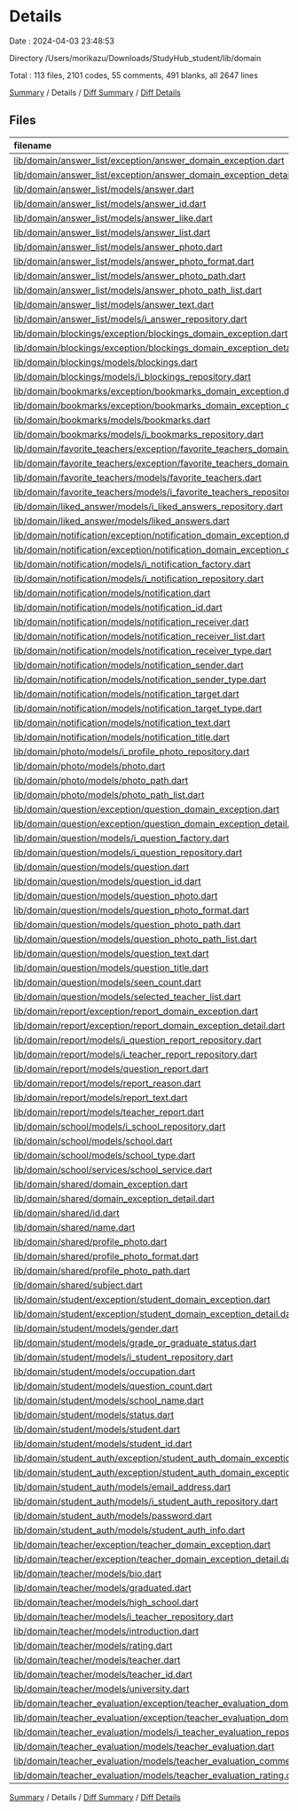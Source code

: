 # Details

Date : 2024-04-03 23:48:53

Directory /Users/morikazu/Downloads/StudyHub_student/lib/domain

Total : 113 files,  2101 codes, 55 comments, 491 blanks, all 2647 lines

[Summary](results.md) / Details / [Diff Summary](diff.md) / [Diff Details](diff-details.md)

## Files
| filename | language | code | comment | blank | total |
| :--- | :--- | ---: | ---: | ---: | ---: |
| [lib/domain/answer_list/exception/answer_domain_exception.dart](/lib/domain/answer_list/exception/answer_domain_exception.dart) | Dart | 8 | 0 | 2 | 10 |
| [lib/domain/answer_list/exception/answer_domain_exception_detail.dart](/lib/domain/answer_list/exception/answer_domain_exception_detail.dart) | Dart | 20 | 0 | 5 | 25 |
| [lib/domain/answer_list/models/answer.dart](/lib/domain/answer_list/models/answer.dart) | Dart | 37 | 8 | 6 | 51 |
| [lib/domain/answer_list/models/answer_id.dart](/lib/domain/answer_list/models/answer_id.dart) | Dart | 17 | 0 | 5 | 22 |
| [lib/domain/answer_list/models/answer_like.dart](/lib/domain/answer_list/models/answer_like.dart) | Dart | 45 | 0 | 8 | 53 |
| [lib/domain/answer_list/models/answer_list.dart](/lib/domain/answer_list/models/answer_list.dart) | Dart | 8 | 8 | 7 | 23 |
| [lib/domain/answer_list/models/answer_photo.dart](/lib/domain/answer_list/models/answer_photo.dart) | Dart | 29 | 0 | 5 | 34 |
| [lib/domain/answer_list/models/answer_photo_format.dart](/lib/domain/answer_list/models/answer_photo_format.dart) | Dart | 11 | 0 | 4 | 15 |
| [lib/domain/answer_list/models/answer_photo_path.dart](/lib/domain/answer_list/models/answer_photo_path.dart) | Dart | 16 | 0 | 4 | 20 |
| [lib/domain/answer_list/models/answer_photo_path_list.dart](/lib/domain/answer_list/models/answer_photo_path_list.dart) | Dart | 15 | 0 | 4 | 19 |
| [lib/domain/answer_list/models/answer_text.dart](/lib/domain/answer_list/models/answer_text.dart) | Dart | 17 | 0 | 3 | 20 |
| [lib/domain/answer_list/models/i_answer_repository.dart](/lib/domain/answer_list/models/i_answer_repository.dart) | Dart | 9 | 0 | 2 | 11 |
| [lib/domain/blockings/exception/blockings_domain_exception.dart](/lib/domain/blockings/exception/blockings_domain_exception.dart) | Dart | 8 | 0 | 2 | 10 |
| [lib/domain/blockings/exception/blockings_domain_exception_detail.dart](/lib/domain/blockings/exception/blockings_domain_exception_detail.dart) | Dart | 9 | 0 | 5 | 14 |
| [lib/domain/blockings/models/blockings.dart](/lib/domain/blockings/models/blockings.dart) | Dart | 39 | 0 | 9 | 48 |
| [lib/domain/blockings/models/i_blockings_repository.dart](/lib/domain/blockings/models/i_blockings_repository.dart) | Dart | 6 | 0 | 2 | 8 |
| [lib/domain/bookmarks/exception/bookmarks_domain_exception.dart](/lib/domain/bookmarks/exception/bookmarks_domain_exception.dart) | Dart | 8 | 0 | 2 | 10 |
| [lib/domain/bookmarks/exception/bookmarks_domain_exception_detail.dart](/lib/domain/bookmarks/exception/bookmarks_domain_exception_detail.dart) | Dart | 9 | 0 | 5 | 14 |
| [lib/domain/bookmarks/models/bookmarks.dart](/lib/domain/bookmarks/models/bookmarks.dart) | Dart | 34 | 0 | 9 | 43 |
| [lib/domain/bookmarks/models/i_bookmarks_repository.dart](/lib/domain/bookmarks/models/i_bookmarks_repository.dart) | Dart | 6 | 0 | 2 | 8 |
| [lib/domain/favorite_teachers/exception/favorite_teachers_domain_exception.dart](/lib/domain/favorite_teachers/exception/favorite_teachers_domain_exception.dart) | Dart | 8 | 0 | 2 | 10 |
| [lib/domain/favorite_teachers/exception/favorite_teachers_domain_exception_detail.dart](/lib/domain/favorite_teachers/exception/favorite_teachers_domain_exception_detail.dart) | Dart | 12 | 0 | 6 | 18 |
| [lib/domain/favorite_teachers/models/favorite_teachers.dart](/lib/domain/favorite_teachers/models/favorite_teachers.dart) | Dart | 44 | 0 | 9 | 53 |
| [lib/domain/favorite_teachers/models/i_favorite_teachers_repository.dart](/lib/domain/favorite_teachers/models/i_favorite_teachers_repository.dart) | Dart | 6 | 0 | 2 | 8 |
| [lib/domain/liked_answer/models/i_liked_answers_repository.dart](/lib/domain/liked_answer/models/i_liked_answers_repository.dart) | Dart | 8 | 0 | 2 | 10 |
| [lib/domain/liked_answer/models/liked_answers.dart](/lib/domain/liked_answer/models/liked_answers.dart) | Dart | 8 | 0 | 5 | 13 |
| [lib/domain/notification/exception/notification_domain_exception.dart](/lib/domain/notification/exception/notification_domain_exception.dart) | Dart | 8 | 0 | 2 | 10 |
| [lib/domain/notification/exception/notification_domain_exception_detail.dart](/lib/domain/notification/exception/notification_domain_exception_detail.dart) | Dart | 24 | 0 | 5 | 29 |
| [lib/domain/notification/models/i_notification_factory.dart](/lib/domain/notification/models/i_notification_factory.dart) | Dart | 15 | 0 | 2 | 17 |
| [lib/domain/notification/models/i_notification_repository.dart](/lib/domain/notification/models/i_notification_repository.dart) | Dart | 6 | 0 | 2 | 8 |
| [lib/domain/notification/models/notification.dart](/lib/domain/notification/models/notification.dart) | Dart | 33 | 0 | 4 | 37 |
| [lib/domain/notification/models/notification_id.dart](/lib/domain/notification/models/notification_id.dart) | Dart | 17 | 0 | 4 | 21 |
| [lib/domain/notification/models/notification_receiver.dart](/lib/domain/notification/models/notification_receiver.dart) | Dart | 54 | 0 | 7 | 61 |
| [lib/domain/notification/models/notification_receiver_list.dart](/lib/domain/notification/models/notification_receiver_list.dart) | Dart | 15 | 0 | 5 | 20 |
| [lib/domain/notification/models/notification_receiver_type.dart](/lib/domain/notification/models/notification_receiver_type.dart) | Dart | 4 | 0 | 1 | 5 |
| [lib/domain/notification/models/notification_sender.dart](/lib/domain/notification/models/notification_sender.dart) | Dart | 66 | 2 | 6 | 74 |
| [lib/domain/notification/models/notification_sender_type.dart](/lib/domain/notification/models/notification_sender_type.dart) | Dart | 5 | 0 | 1 | 6 |
| [lib/domain/notification/models/notification_target.dart](/lib/domain/notification/models/notification_target.dart) | Dart | 44 | 0 | 5 | 49 |
| [lib/domain/notification/models/notification_target_type.dart](/lib/domain/notification/models/notification_target_type.dart) | Dart | 5 | 0 | 1 | 6 |
| [lib/domain/notification/models/notification_text.dart](/lib/domain/notification/models/notification_text.dart) | Dart | 22 | 0 | 4 | 26 |
| [lib/domain/notification/models/notification_title.dart](/lib/domain/notification/models/notification_title.dart) | Dart | 18 | 0 | 4 | 22 |
| [lib/domain/photo/models/i_profile_photo_repository.dart](/lib/domain/photo/models/i_profile_photo_repository.dart) | Dart | 8 | 0 | 2 | 10 |
| [lib/domain/photo/models/photo.dart](/lib/domain/photo/models/photo.dart) | Dart | 27 | 0 | 6 | 33 |
| [lib/domain/photo/models/photo_path.dart](/lib/domain/photo/models/photo_path.dart) | Dart | 21 | 0 | 6 | 27 |
| [lib/domain/photo/models/photo_path_list.dart](/lib/domain/photo/models/photo_path_list.dart) | Dart | 11 | 0 | 6 | 17 |
| [lib/domain/question/exception/question_domain_exception.dart](/lib/domain/question/exception/question_domain_exception.dart) | Dart | 8 | 0 | 2 | 10 |
| [lib/domain/question/exception/question_domain_exception_detail.dart](/lib/domain/question/exception/question_domain_exception_detail.dart) | Dart | 26 | 0 | 5 | 31 |
| [lib/domain/question/models/i_question_factory.dart](/lib/domain/question/models/i_question_factory.dart) | Dart | 17 | 8 | 4 | 29 |
| [lib/domain/question/models/i_question_repository.dart](/lib/domain/question/models/i_question_repository.dart) | Dart | 8 | 0 | 2 | 10 |
| [lib/domain/question/models/question.dart](/lib/domain/question/models/question.dart) | Dart | 88 | 2 | 16 | 106 |
| [lib/domain/question/models/question_id.dart](/lib/domain/question/models/question_id.dart) | Dart | 17 | 0 | 4 | 21 |
| [lib/domain/question/models/question_photo.dart](/lib/domain/question/models/question_photo.dart) | Dart | 30 | 0 | 6 | 36 |
| [lib/domain/question/models/question_photo_format.dart](/lib/domain/question/models/question_photo_format.dart) | Dart | 11 | 0 | 4 | 15 |
| [lib/domain/question/models/question_photo_path.dart](/lib/domain/question/models/question_photo_path.dart) | Dart | 16 | 0 | 4 | 20 |
| [lib/domain/question/models/question_photo_path_list.dart](/lib/domain/question/models/question_photo_path_list.dart) | Dart | 15 | 7 | 5 | 27 |
| [lib/domain/question/models/question_text.dart](/lib/domain/question/models/question_text.dart) | Dart | 22 | 0 | 3 | 25 |
| [lib/domain/question/models/question_title.dart](/lib/domain/question/models/question_title.dart) | Dart | 18 | 0 | 3 | 21 |
| [lib/domain/question/models/seen_count.dart](/lib/domain/question/models/seen_count.dart) | Dart | 41 | 2 | 9 | 52 |
| [lib/domain/question/models/selected_teacher_list.dart](/lib/domain/question/models/selected_teacher_list.dart) | Dart | 17 | 0 | 5 | 22 |
| [lib/domain/report/exception/report_domain_exception.dart](/lib/domain/report/exception/report_domain_exception.dart) | Dart | 8 | 0 | 2 | 10 |
| [lib/domain/report/exception/report_domain_exception_detail.dart](/lib/domain/report/exception/report_domain_exception_detail.dart) | Dart | 11 | 0 | 5 | 16 |
| [lib/domain/report/models/i_question_report_repository.dart](/lib/domain/report/models/i_question_report_repository.dart) | Dart | 4 | 0 | 2 | 6 |
| [lib/domain/report/models/i_teacher_report_repository.dart](/lib/domain/report/models/i_teacher_report_repository.dart) | Dart | 4 | 0 | 2 | 6 |
| [lib/domain/report/models/question_report.dart](/lib/domain/report/models/question_report.dart) | Dart | 15 | 0 | 3 | 18 |
| [lib/domain/report/models/report_reason.dart](/lib/domain/report/models/report_reason.dart) | Dart | 15 | 0 | 6 | 21 |
| [lib/domain/report/models/report_text.dart](/lib/domain/report/models/report_text.dart) | Dart | 21 | 0 | 4 | 25 |
| [lib/domain/report/models/teacher_report.dart](/lib/domain/report/models/teacher_report.dart) | Dart | 15 | 0 | 3 | 18 |
| [lib/domain/school/models/i_school_repository.dart](/lib/domain/school/models/i_school_repository.dart) | Dart | 5 | 0 | 2 | 7 |
| [lib/domain/school/models/school.dart](/lib/domain/school/models/school.dart) | Dart | 19 | 0 | 6 | 25 |
| [lib/domain/school/models/school_type.dart](/lib/domain/school/models/school_type.dart) | Dart | 11 | 0 | 4 | 15 |
| [lib/domain/school/services/school_service.dart](/lib/domain/school/services/school_service.dart) | Dart | 13 | 0 | 4 | 17 |
| [lib/domain/shared/domain_exception.dart](/lib/domain/shared/domain_exception.dart) | Dart | 13 | 0 | 4 | 17 |
| [lib/domain/shared/domain_exception_detail.dart](/lib/domain/shared/domain_exception_detail.dart) | Dart | 4 | 0 | 2 | 6 |
| [lib/domain/shared/id.dart](/lib/domain/shared/id.dart) | Dart | 21 | 0 | 6 | 27 |
| [lib/domain/shared/name.dart](/lib/domain/shared/name.dart) | Dart | 31 | 0 | 5 | 36 |
| [lib/domain/shared/profile_photo.dart](/lib/domain/shared/profile_photo.dart) | Dart | 34 | 0 | 6 | 40 |
| [lib/domain/shared/profile_photo_format.dart](/lib/domain/shared/profile_photo_format.dart) | Dart | 11 | 0 | 4 | 15 |
| [lib/domain/shared/profile_photo_path.dart](/lib/domain/shared/profile_photo_path.dart) | Dart | 16 | 0 | 4 | 20 |
| [lib/domain/shared/subject.dart](/lib/domain/shared/subject.dart) | Dart | 12 | 0 | 4 | 16 |
| [lib/domain/student/exception/student_domain_exception.dart](/lib/domain/student/exception/student_domain_exception.dart) | Dart | 8 | 0 | 2 | 10 |
| [lib/domain/student/exception/student_domain_exception_detail.dart](/lib/domain/student/exception/student_domain_exception_detail.dart) | Dart | 19 | 0 | 5 | 24 |
| [lib/domain/student/models/gender.dart](/lib/domain/student/models/gender.dart) | Dart | 12 | 0 | 4 | 16 |
| [lib/domain/student/models/grade_or_graduate_status.dart](/lib/domain/student/models/grade_or_graduate_status.dart) | Dart | 13 | 0 | 4 | 17 |
| [lib/domain/student/models/i_student_repository.dart](/lib/domain/student/models/i_student_repository.dart) | Dart | 7 | 0 | 2 | 9 |
| [lib/domain/student/models/occupation.dart](/lib/domain/student/models/occupation.dart) | Dart | 12 | 0 | 4 | 16 |
| [lib/domain/student/models/question_count.dart](/lib/domain/student/models/question_count.dart) | Dart | 38 | 0 | 8 | 46 |
| [lib/domain/student/models/school_name.dart](/lib/domain/student/models/school_name.dart) | Dart | 0 | 18 | 5 | 23 |
| [lib/domain/student/models/status.dart](/lib/domain/student/models/status.dart) | Dart | 13 | 0 | 5 | 18 |
| [lib/domain/student/models/student.dart](/lib/domain/student/models/student.dart) | Dart | 116 | 0 | 15 | 131 |
| [lib/domain/student/models/student_id.dart](/lib/domain/student/models/student_id.dart) | Dart | 17 | 0 | 5 | 22 |
| [lib/domain/student_auth/exception/student_auth_domain_exception.dart](/lib/domain/student_auth/exception/student_auth_domain_exception.dart) | Dart | 8 | 0 | 2 | 10 |
| [lib/domain/student_auth/exception/student_auth_domain_exception_detail.dart](/lib/domain/student_auth/exception/student_auth_domain_exception_detail.dart) | Dart | 13 | 0 | 5 | 18 |
| [lib/domain/student_auth/models/email_address.dart](/lib/domain/student_auth/models/email_address.dart) | Dart | 36 | 0 | 6 | 42 |
| [lib/domain/student_auth/models/i_student_auth_repository.dart](/lib/domain/student_auth/models/i_student_auth_repository.dart) | Dart | 20 | 0 | 2 | 22 |
| [lib/domain/student_auth/models/password.dart](/lib/domain/student_auth/models/password.dart) | Dart | 39 | 0 | 7 | 46 |
| [lib/domain/student_auth/models/student_auth_info.dart](/lib/domain/student_auth/models/student_auth_info.dart) | Dart | 32 | 0 | 7 | 39 |
| [lib/domain/teacher/exception/teacher_domain_exception.dart](/lib/domain/teacher/exception/teacher_domain_exception.dart) | Dart | 8 | 0 | 2 | 10 |
| [lib/domain/teacher/exception/teacher_domain_exception_detail.dart](/lib/domain/teacher/exception/teacher_domain_exception_detail.dart) | Dart | 16 | 0 | 5 | 21 |
| [lib/domain/teacher/models/bio.dart](/lib/domain/teacher/models/bio.dart) | Dart | 13 | 0 | 4 | 17 |
| [lib/domain/teacher/models/graduated.dart](/lib/domain/teacher/models/graduated.dart) | Dart | 10 | 0 | 4 | 14 |
| [lib/domain/teacher/models/high_school.dart](/lib/domain/teacher/models/high_school.dart) | Dart | 4 | 0 | 2 | 6 |
| [lib/domain/teacher/models/i_teacher_repository.dart](/lib/domain/teacher/models/i_teacher_repository.dart) | Dart | 5 | 0 | 2 | 7 |
| [lib/domain/teacher/models/introduction.dart](/lib/domain/teacher/models/introduction.dart) | Dart | 13 | 0 | 4 | 17 |
| [lib/domain/teacher/models/rating.dart](/lib/domain/teacher/models/rating.dart) | Dart | 14 | 0 | 4 | 18 |
| [lib/domain/teacher/models/teacher.dart](/lib/domain/teacher/models/teacher.dart) | Dart | 48 | 0 | 4 | 52 |
| [lib/domain/teacher/models/teacher_id.dart](/lib/domain/teacher/models/teacher_id.dart) | Dart | 17 | 0 | 5 | 22 |
| [lib/domain/teacher/models/university.dart](/lib/domain/teacher/models/university.dart) | Dart | 11 | 0 | 4 | 15 |
| [lib/domain/teacher_evaluation/exception/teacher_evaluation_domain_exception.dart](/lib/domain/teacher_evaluation/exception/teacher_evaluation_domain_exception.dart) | Dart | 8 | 0 | 2 | 10 |
| [lib/domain/teacher_evaluation/exception/teacher_evaluation_domain_exception_detail.dart](/lib/domain/teacher_evaluation/exception/teacher_evaluation_domain_exception_detail.dart) | Dart | 13 | 0 | 6 | 19 |
| [lib/domain/teacher_evaluation/models/i_teacher_evaluation_repository.dart](/lib/domain/teacher_evaluation/models/i_teacher_evaluation_repository.dart) | Dart | 6 | 0 | 2 | 8 |
| [lib/domain/teacher_evaluation/models/teacher_evaluation.dart](/lib/domain/teacher_evaluation/models/teacher_evaluation.dart) | Dart | 27 | 0 | 4 | 31 |
| [lib/domain/teacher_evaluation/models/teacher_evaluation_comment.dart](/lib/domain/teacher_evaluation/models/teacher_evaluation_comment.dart) | Dart | 14 | 0 | 4 | 18 |
| [lib/domain/teacher_evaluation/models/teacher_evaluation_rating.dart](/lib/domain/teacher_evaluation/models/teacher_evaluation_rating.dart) | Dart | 14 | 0 | 5 | 19 |

[Summary](results.md) / Details / [Diff Summary](diff.md) / [Diff Details](diff-details.md)